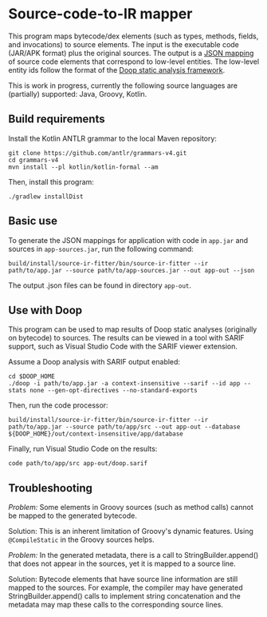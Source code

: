 # Source-code-to-IR mapper

This program maps bytecode/dex elements (such as types, methods,
fields, and invocations) to source elements. The input is the
executable code (JAR/APK format) plus the original sources. The output
is a [JSON mapping](https://github.com/clyze/metadata-model) of source
code elements that correspond to low-level entities. The low-level
entity ids follow the format of the [Doop static analysis
framework](https://bitbucket.org/yanniss/doop/).

This is work in progress, currently the following source languages are
(partially) supported: Java, Groovy, Kotlin.

## Build requirements

Install the Kotlin ANTLR grammar to the local Maven repository:

```
git clone https://github.com/antlr/grammars-v4.git
cd grammars-v4
mvn install --pl kotlin/kotlin-formal --am
```

Then, install this program:

```
./gradlew installDist
```

## Basic use

To generate the JSON mappings for application with code in `app.jar`
and sources in `app-sources.jar`, run the following command:

```
build/install/source-ir-fitter/bin/source-ir-fitter --ir path/to/app.jar --source path/to/app-sources.jar --out app-out --json
```

The output .json files can be found in directory `app-out`.

## Use with Doop

This program can be used to map results of Doop static analyses
(originally on bytecode) to sources. The results can be viewed in a
tool with SARIF support, such as Visual Studio Code with the SARIF
viewer extension.

Assume a Doop analysis with SARIF output enabled:

```
cd $DOOP_HOME
./doop -i path/to/app.jar -a context-insensitive --sarif --id app --stats none --gen-opt-directives --no-standard-exports
```

Then, run the code processor:

```
build/install/source-ir-fitter/bin/source-ir-fitter --ir path/to/app.jar --source path/to/app/src --out app-out --database ${DOOP_HOME}/out/context-insensitive/app/database
```

Finally, run Visual Studio Code on the results:

```
code path/to/app/src app-out/doop.sarif
```

## Troubleshooting

*Problem:* Some elements in Groovy sources (such as method calls)
cannot be mapped to the generated bytecode.

Solution: This is an inherent limitation of Groovy's dynamic
features. Using `@CompileStatic` in the Groovy sources helps.

*Problem:* In the generated metadata, there is a call to
StringBuilder.append() that does not appear in the sources, yet it is
mapped to a source line.

Solution: Bytecode elements that have source line information are
still mapped to the sources. For example, the compiler may have
generated StringBuilder.append() calls to implement string
concatenation and the metadata may map these calls to the
corresponding source lines.
